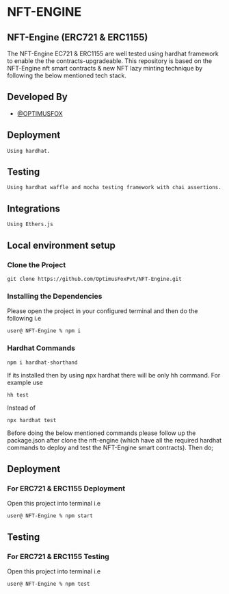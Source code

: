 # NFT-ENGINE
## NFT-Engine (ERC721 & ERC1155) 
The NFT-Engine EC721 & ERC1155 are well tested using hardhat framework to enable the the contracts-upgradeable. This repository is based on the NFT-Engine nft smart contracts & new NFT lazy minting technique by following the below mentioned tech stack.

## Developed By

- [@OPTIMUSFOX](https://www.github.com/OptimusFoxPvt)

## Deployment
```
Using hardhat.
 ```
## Testing
```
Using hardhat waffle and mocha testing framework with chai assertions.
```
## Integrations
```
Using Ethers.js
```
## Local environment setup
### Clone the Project 
```
git clone https://github.com/OptimusFoxPvt/NFT-Engine.git

```
### Installing the Dependencies 
Please open the project in your configured terminal and then do the following i.e
```
user@ NFT-Engine % npm i
```
### Hardhat Commands
```
npm i hardhat-shorthand 
```
If its installed then by using npx hardhat there will be only hh command. For example use
```
hh test 
```
Instead of

```
npx hardhat test
```
Before doing the below mentioned commands please follow up the package.json after clone the nft-engine (which have all the required hardhat commands to deploy and test the NFT-Engine smart contracts). Then do;
## Deployment
### For ERC721 & ERC1155 Deployment
Open this project into terminal i.e
```
user@ NFT-Engine % npm start 
```
## Testing
### For ERC721 & ERC1155 Testing
Open this project into terminal i.e
```
user@ NFT-Engine % npm test 
```
